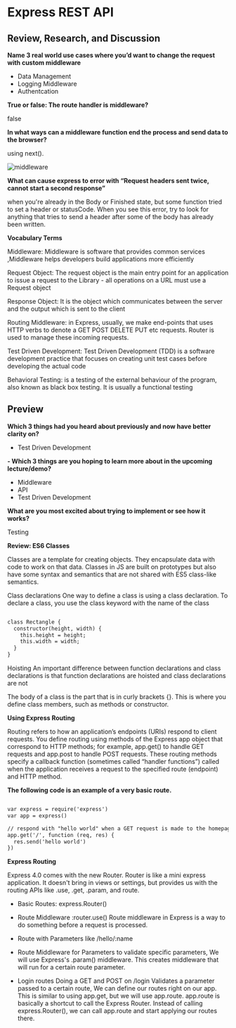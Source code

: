 # Express REST API

## Review, Research, and Discussion

**Name 3 real world use cases where you’d want to change the request with custom middleware**

* Data Management
* Logging Middleware
* Authentcation

**True or false: The route handler is middleware?**

false

**In what ways can a middleware function end the process and send data to the browser?**

using next().

![middleware](https://iq.opengenus.org/content/images/2019/08/Add-a-subheading--2-.png)

**What can cause express to error with “Request headers sent twice, cannot start a second response”**

when you're already in the Body or Finished state, but some function tried to set a header or statusCode. When you see this error, try to look for anything that tries to send a header after some of the body has already been written.




**Vocabulary Terms**

Middleware: Middleware is software that provides common services ,Middleware helps developers build applications more efficiently

Request Object: The request object is the main entry point for an application to issue a request to the Library - all operations on a URL must use a Request object

Response Object:  It is the object which communicates between the server and the output which is sent to the client


Routing Middleware: in Express, usually, we make end-points that uses HTTP verbs to denote a GET POST DELETE PUT etc requests. Router is used to manage these incoming requests.

Test Driven Development: Test Driven Development (TDD) is a software development practice that focuses on creating unit test cases before developing the actual code

Behavioral Testing: is a testing of the external behaviour of the program, also known as black box testing. It is usually a functional testing


## Preview

**Which 3 things had you heard about previously and now have better clarity on?**

* Test Driven Development

**- Which 3 things are you hoping to learn more about in the upcoming lecture/demo?**

* Middleware
* API
* Test Driven Development


**What are you most excited about trying to implement or see how it works?**

Testing

**Review: ES6 Classes**

Classes are a template for creating objects. They encapsulate data with code to work on that data. Classes in JS are built on prototypes but also have some syntax and semantics that are not shared with ES5 class-like semantics.

Class declarations
One way to define a class is using a class declaration. To declare a class, you use the class keyword with the name of the class

```html

class Rectangle {
  constructor(height, width) {
    this.height = height;
    this.width = width;
  }
}

```

Hoisting
An important difference between function declarations and class declarations is that function declarations are hoisted and class declarations are not

The body of a class is the part that is in curly brackets {}. This is where you define class members, such as methods or constructor.


**Using Express Routing**

Routing refers to how an application’s endpoints (URIs) respond to client requests.
You define routing using methods of the Express app object that correspond to HTTP methods; for example, app.get() to handle GET requests and app.post to handle POST requests.
These routing methods specify a callback function (sometimes called “handler functions”) called when the application receives a request to the specified route (endpoint) and HTTP method.

**The following code is an example of a very basic route.**

```html

var express = require('express')
var app = express()

// respond with "hello world" when a GET request is made to the homepage
app.get('/', function (req, res) {
  res.send('hello world')
})

```

**Express Routing**

Express 4.0 comes with the new Router. Router is like a mini express application. It doesn't bring in views or settings, but provides us with the routing APIs like .use, .get, .param, and route.

* Basic Routes:  express.Router()

* Route Middleware :router.use() Route middleware in Express is a way to do something before a request is processed.

* Route with Parameters like  /hello/:name

* Route Middleware for Parameters to validate specific parameters, We will use Express's .param() middleware. This creates middleware that will run for a certain route parameter.

* Login routes Doing a GET and POST on /login
Validates a parameter passed to a certain route, We can define our routes right on our app. This is similar to using app.get, but we will use app.route. app.route is basically a shortcut to call the Express Router. Instead of calling express.Router(), we can call app.route and start applying our routes there.





